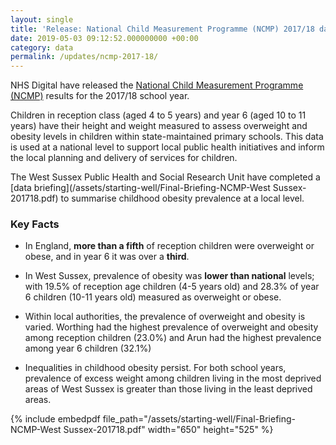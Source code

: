 ```yaml
---
layout: single
title: 'Release: National Child Measurement Programme (NCMP) 2017/18 data briefing'
date: 2019-05-03 09:12:52.000000000 +00:00
category: data
permalink: /updates/ncmp-2017-18/
---
```

NHS Digital have released the [National Child Measurement Programme (NCMP)](https://digital.nhs.uk/data-and-information/publications/statistical/national-child-measurement-programme/2017-18-school-year) results for the 2017/18 school year.

Children in reception class (aged 4 to 5 years) and year 6 (aged 10 to 11 years) have their height and weight measured to assess overweight and obesity levels in children within state-maintained primary schools. This data is used at a national level to support local public health initiatives and inform the local planning and delivery of services for children.

The West Sussex Public Health and Social Research Unit have completed a [data briefing](/assets/starting-well/Final-Briefing-NCMP-West Sussex-201718.pdf) to summarise childhood obesity prevalence at a local level.

### Key Facts

+ In England, **more than a fifth** of reception children were overweight or obese, and in year 6 it was over a **third**. 

+ In West Sussex, prevalence of obesity was **lower than national** levels; with 19.5% of reception age children (4-5 years old) and 28.3% of year 6 children (10-11 years old) measured as overweight or obese.

+ Within local authorities, the prevalence of overweight and obesity is varied. Worthing had the highest prevalence of overweight and obesity among reception children (23.0%) and Arun had the highest prevalence among year 6 children (32.1%)

+ Inequalities in childhood obesity persist. For both school years, prevalence of excess weight among children living in the most deprived areas of West Sussex is greater than those living in the least deprived areas.

{% include embedpdf file_path="/assets/starting-well/Final-Briefing-NCMP-West Sussex-201718.pdf" width="650" height="525" %}
